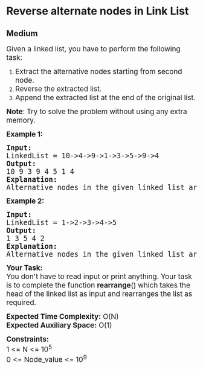 # Reverse alternate nodes in Link List
## Medium
<div class="problems_problem_content__Xm_eO" speechify-initial-font-family="Roboto, sans-serif" speechify-initial-font-size="16px"><p speechify-initial-font-family="urw-din" speechify-initial-font-size="17px"><span style="font-size: 14pt;" speechify-initial-font-family="urw-din" speechify-initial-font-size="17px">Given a linked list, you have to perform&nbsp;the following task:</span></p>
<ol speechify-initial-font-family="urw-din" speechify-initial-font-size="17px">
<li speechify-initial-font-family="urw-din" speechify-initial-font-size="17px"><span style="font-size: 14pt;" speechify-initial-font-family="urw-din" speechify-initial-font-size="17px">Extract the&nbsp;alternative nodes&nbsp;starting from second node.</span></li>
<li speechify-initial-font-family="urw-din" speechify-initial-font-size="17px"><span style="font-size: 14pt;" speechify-initial-font-family="urw-din" speechify-initial-font-size="17px">Reverse the extracted list.</span></li>
<li speechify-initial-font-family="urw-din" speechify-initial-font-size="17px"><span style="font-size: 14pt;" speechify-initial-font-family="urw-din" speechify-initial-font-size="17px">Append the extracted list at the end of the original list.</span></li>
</ol>
<p speechify-initial-font-family="urw-din" speechify-initial-font-size="17px"><span style="font-size: 14pt;" speechify-initial-font-family="urw-din" speechify-initial-font-size="17px"><strong speechify-initial-font-family="urw-din" speechify-initial-font-size="17px">Note</strong>: Try to solve the problem without using any extra memory.</span></p>
<p speechify-initial-font-family="urw-din" speechify-initial-font-size="17px"><span style="font-size: 14pt;" speechify-initial-font-family="urw-din" speechify-initial-font-size="17px"><strong speechify-initial-font-family="urw-din" speechify-initial-font-size="17px">Example 1:</strong></span></p>
<pre speechify-initial-font-family="urw-din" speechify-initial-font-size="17px"><span style="font-size: 14pt;" speechify-initial-font-family="urw-din" speechify-initial-font-size="17px"><strong speechify-initial-font-family="urw-din" speechify-initial-font-size="17px">Input:
</strong>LinkedList = 10-&gt;4-&gt;9-&gt;1-&gt;3-&gt;5-&gt;9-&gt;4
<strong speechify-initial-font-family="urw-din" speechify-initial-font-size="17px">Output: <br speechify-initial-font-family="urw-din" speechify-initial-font-size="17px"></strong>10 9 3 9 4 5 1 4<strong speechify-initial-font-family="urw-din" speechify-initial-font-size="17px">
Explanation: <br speechify-initial-font-family="urw-din" speechify-initial-font-size="17px"></strong>Alternative nodes in the given linked list are 4,1,5,4. Reversing the alternative nodes from the given list, and then appending them to the end of the list results in a list 10-&gt;9-&gt;3-&gt;9-&gt;4-&gt;5-&gt;1-&gt;4.
</span></pre>
<p speechify-initial-font-family="urw-din" speechify-initial-font-size="17px"><span style="font-size: 14pt;" speechify-initial-font-family="urw-din" speechify-initial-font-size="17px"><strong speechify-initial-font-family="urw-din" speechify-initial-font-size="17px">Example 2:</strong></span></p>
<pre speechify-initial-font-family="urw-din" speechify-initial-font-size="17px"><span style="font-size: 14pt;" speechify-initial-font-family="urw-din" speechify-initial-font-size="17px"><strong speechify-initial-font-family="urw-din" speechify-initial-font-size="17px">Input:
</strong>LinkedList = 1-&gt;2-&gt;3-&gt;4-&gt;5
<strong speechify-initial-font-family="urw-din" speechify-initial-font-size="17px">Output: <br speechify-initial-font-family="urw-din" speechify-initial-font-size="17px"></strong>1 3 5 4 2&nbsp;<strong speechify-initial-font-family="urw-din" speechify-initial-font-size="17px">
Explanation:<br speechify-initial-font-family="urw-din" speechify-initial-font-size="17px"></strong>Alternative nodes in the given linked list are 2 and 4. Reversing the alternative nodes from the given list, and then appending them to the end of the list results in a list 1-&gt;3-&gt;5-&gt;4-&gt;2.</span></pre>
<p speechify-initial-font-family="urw-din" speechify-initial-font-size="17px"><span style="font-size: 14pt;" speechify-initial-font-family="urw-din" speechify-initial-font-size="17px"><strong speechify-initial-font-family="urw-din" speechify-initial-font-size="17px">Your Task:</strong><br speechify-initial-font-family="urw-din" speechify-initial-font-size="17px">You don't have to read input or print anything. Your&nbsp;task is to complete the function&nbsp;<strong speechify-initial-font-family="urw-din" speechify-initial-font-size="17px">rearrange</strong>() which takes the head of the linked list as input and&nbsp;rearranges the list as required.</span></p>
<p speechify-initial-font-family="urw-din" speechify-initial-font-size="17px"><span style="font-size: 14pt;" speechify-initial-font-family="urw-din" speechify-initial-font-size="17px"><strong speechify-initial-font-family="urw-din" speechify-initial-font-size="17px">Expected Time Complexity:</strong>&nbsp;O(N)<br speechify-initial-font-family="urw-din" speechify-initial-font-size="17px"><strong speechify-initial-font-family="urw-din" speechify-initial-font-size="17px">Expected Auxiliary Space:</strong>&nbsp;O(1)</span></p>
<p speechify-initial-font-family="urw-din" speechify-initial-font-size="17px"><span style="font-size: 14pt;" speechify-initial-font-family="urw-din" speechify-initial-font-size="17px"><strong speechify-initial-font-family="urw-din" speechify-initial-font-size="17px">Constraints:</strong><br speechify-initial-font-family="urw-din" speechify-initial-font-size="17px">1 &lt;= N &lt;= 10<sup speechify-initial-font-family="urw-din" speechify-initial-font-size="17px">5</sup><br speechify-initial-font-family="urw-din" speechify-initial-font-size="17px">0 &lt;= Node_value &lt;= 10<sup speechify-initial-font-family="urw-din" speechify-initial-font-size="17px">9</sup></span></p></div>